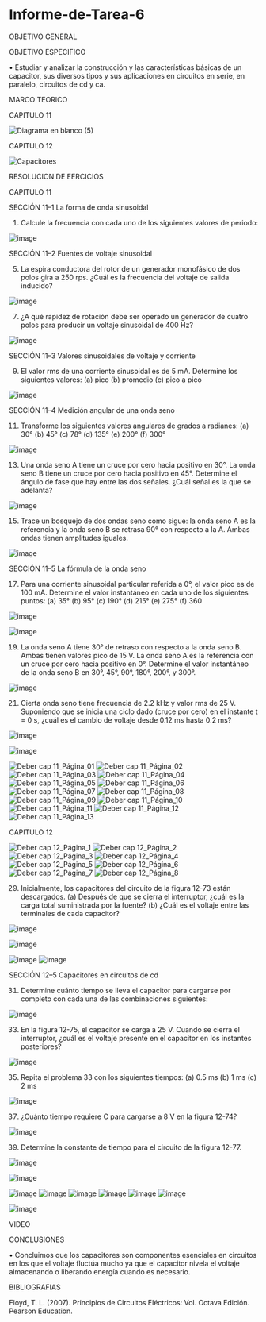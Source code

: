 # Informe-de-Tarea-6

OBJETIVO GENERAL 

OBJETIVO ESPECIFICO

•	Estudiar y analizar la construcción y las características básicas de un capacitor, sus diversos tipos y sus aplicaciones en circuitos en serie, en paralelo, circuitos de cd y ca.

MARCO TEORICO

CAPITULO 11

![Diagrama en blanco (5)](https://user-images.githubusercontent.com/93899658/149952773-d3cbc223-77c7-4712-bc05-db3c6db74aa3.png)


CAPITULO 12

![Capacitores](https://user-images.githubusercontent.com/93209004/149937093-bde51ce9-ed89-4140-b0b3-2bbf5b374312.png)

RESOLUCION DE EERCICIOS 

CAPITULO 11

SECCIÓN 11–1 La forma de onda sinusoidal

1. Calcule la frecuencia con cada uno de los siguientes valores de periodo: 

![image](https://user-images.githubusercontent.com/93899658/149952989-8f041d8f-b45b-4f9e-9707-2603f9e3bb7a.png)

SECCIÓN 11–2 Fuentes de voltaje sinusoidal

5. La espira conductora del rotor de un generador monofásico de dos polos gira a 250 rps. ¿Cuál es la frecuencia del voltaje de salida inducido?

![image](https://user-images.githubusercontent.com/93899658/149953088-65c06d3a-1132-4848-a5a3-7afdbb4590a8.png)

7. ¿A qué rapidez de rotación debe ser operado un generador de cuatro polos para producir un voltaje sinusoidal de 400 Hz?

![image](https://user-images.githubusercontent.com/93899658/149953159-2a8b2f90-6688-4131-b2fa-5c2109657cc2.png)

SECCIÓN 11–3 Valores sinusoidales de voltaje y corriente

9. El valor rms de una corriente sinusoidal es de 5 mA. Determine los siguientes valores:
(a) pico      (b) promedio      (c) pico a pico

![image](https://user-images.githubusercontent.com/93899658/149953249-310c235c-8106-4952-b06b-c1c212a447ee.png)

SECCIÓN 11–4 Medición angular de una onda seno

11. Transforme los siguientes valores angulares de grados a radianes:
(a) 30°     (b) 45°    (c) 78°    (d) 135°    (e) 200°    (f) 300°

![image](https://user-images.githubusercontent.com/93899658/149953355-546eb551-3ec0-4dac-a702-156bf521bb63.png)

13. Una onda seno A tiene un cruce por cero hacia positivo en 30°. La onda seno B tiene un cruce por cero hacia positivo en 45°. Determine el ángulo de fase que hay entre las dos señales. ¿Cuál señal es la que se adelanta?

![image](https://user-images.githubusercontent.com/93899658/149953517-0c8e0e3f-f5a2-45ca-8da5-c0d3e277c449.png)

15. Trace un bosquejo de dos ondas seno como sigue: la onda seno A es la referencia y la onda seno B se retrasa 90° con respecto a la A. Ambas ondas tienen amplitudes iguales.

![image](https://user-images.githubusercontent.com/93899658/149953584-4a60a94d-c805-4b46-82b8-bd9b397869a0.png)

SECCIÓN 11–5 La fórmula de la onda seno

17. Para una corriente sinusoidal particular referida a 0°, el valor pico es de 100 mA. Determine el valor
instantáneo en cada uno de los siguientes puntos:
(a) 35°    (b) 95°    (c) 190°    (d) 215°    (e) 275°   (f) 360

![image](https://user-images.githubusercontent.com/93899658/149953668-63195e58-4d9e-49f8-9385-73efbc8935f4.png)

![image](https://user-images.githubusercontent.com/93899658/149953711-0e5bb5ec-5b54-4c87-9961-f77318e52378.png)

19. La onda seno A tiene 30° de retraso con respecto a la onda seno B. Ambas tienen valores pico de 15 V. La onda seno A es la referencia con un cruce por cero hacia positivo en 0°. Determine el valor instantáneo de la onda seno B en 30°, 45°, 90°, 180°, 200°, y 300°.

![image](https://user-images.githubusercontent.com/93899658/149953771-a6ac4315-2ce4-47c8-9080-79d162492d8f.png)

21. Cierta onda seno tiene frecuencia de 2.2 kHz y valor rms de 25 V. Suponiendo que se inicia una ciclo dado (cruce por cero) en el instante t = 0 s, ¿cuál es el cambio de voltaje desde 0.12 ms hasta 0.2 ms?

![image](https://user-images.githubusercontent.com/93899658/149953966-54e5ba61-7018-4d43-854e-bd3e14c0244f.png)

![image](https://user-images.githubusercontent.com/93899658/149953991-e07ed13b-037c-45a2-867a-1254e54fa80b.png)



![Deber cap 11_Página_01](https://user-images.githubusercontent.com/93209004/149936843-cdfb4f9e-5c61-407f-bd39-afd00241fce4.jpg)
![Deber cap 11_Página_02](https://user-images.githubusercontent.com/93209004/149936846-f480202b-e7ab-44c7-8d21-951902c48836.jpg)
![Deber cap 11_Página_03](https://user-images.githubusercontent.com/93209004/149936849-a44de0ba-6bd6-4244-b7e0-da66025849e0.jpg)
![Deber cap 11_Página_04](https://user-images.githubusercontent.com/93209004/149936851-a3ecaa0b-84d0-4b2d-a711-11203f561980.jpg)
![Deber cap 11_Página_05](https://user-images.githubusercontent.com/93209004/149936852-fb842712-61dc-45b8-a5a3-e106e320e4ac.jpg)
![Deber cap 11_Página_06](https://user-images.githubusercontent.com/93209004/149936854-8b385081-5d6c-4129-8890-9c5442cc9f2e.jpg)
![Deber cap 11_Página_07](https://user-images.githubusercontent.com/93209004/149936855-dd077db0-8c32-4de3-b0b6-af11f02e9948.jpg)
![Deber cap 11_Página_08](https://user-images.githubusercontent.com/93209004/149936859-a472212b-1fe1-47f8-8183-cb6ac465e8db.jpg)
![Deber cap 11_Página_09](https://user-images.githubusercontent.com/93209004/149936861-fd8e85b1-4e80-40b3-b30a-28de3a613355.jpg)
![Deber cap 11_Página_10](https://user-images.githubusercontent.com/93209004/149936863-28b28ef7-e87a-489a-b8fc-3a5b1fdf8573.jpg)
![Deber cap 11_Página_11](https://user-images.githubusercontent.com/93209004/149936866-60b47d9f-6c9b-45bd-9dbc-b6048644ec39.jpg)
![Deber cap 11_Página_12](https://user-images.githubusercontent.com/93209004/149936868-94399da4-aa69-4eac-a72d-3907d85262ae.jpg)
![Deber cap 11_Página_13](https://user-images.githubusercontent.com/93209004/149936870-06069b52-dbd9-41c0-8d21-ac341bcf9ff2.jpg)

CAPITULO 12


![Deber cap 12_Página_1](https://user-images.githubusercontent.com/93209004/149937026-d2d1c497-0137-40ac-b2ac-f32146da904a.jpg)
![Deber cap 12_Página_2](https://user-images.githubusercontent.com/93209004/149937031-432b56f1-b25a-4926-ae4d-2ee82fde1a40.jpg)
![Deber cap 12_Página_3](https://user-images.githubusercontent.com/93209004/149937034-b191a9e7-8b94-4c09-ba2c-3e67bd74c811.jpg)
![Deber cap 12_Página_4](https://user-images.githubusercontent.com/93209004/149937036-a28347d7-6b7b-4aad-90ef-051d63867507.jpg)
![Deber cap 12_Página_5](https://user-images.githubusercontent.com/93209004/149937037-400e8fda-f18d-4cb7-ad73-bfd02822f123.jpg)
![Deber cap 12_Página_6](https://user-images.githubusercontent.com/93209004/149937039-2e315ff8-2c78-4960-bceb-5a3480861db7.jpg)
![Deber cap 12_Página_7](https://user-images.githubusercontent.com/93209004/149937041-50b10169-3585-49a5-bd4c-7dc5fcc3d935.jpg)
![Deber cap 12_Página_8](https://user-images.githubusercontent.com/93209004/149937043-6c777172-5070-4341-a6a6-838951013b67.jpg)

29. Inicialmente, los capacitores del circuito de la figura 12-73 están descargados.
(a) Después de que se cierra el interruptor, ¿cuál es la carga total suministrada por la fuente?
(b) ¿Cuál es el voltaje entre las terminales de cada capacitor?

![image](https://user-images.githubusercontent.com/93899658/149954094-30255006-25ca-4d51-9677-3d3222f6a0f7.png)

![image](https://user-images.githubusercontent.com/93899658/149954125-4487f9ef-bf9a-4b50-9200-4e1b9259c848.png)

![image](https://user-images.githubusercontent.com/93899658/149954170-93ca3d84-0b59-4c3f-b1b3-5b07b130ccca.png)
![image](https://user-images.githubusercontent.com/93899658/149954212-b8653af9-0a0e-400b-a46a-6ddea5fd3468.png)

SECCIÓN 12–5 Capacitores en circuitos de cd

31. Determine cuánto tiempo se lleva el capacitor para cargarse por completo con cada una de las combinaciones siguientes:

![image](https://user-images.githubusercontent.com/93899658/149954310-bacca91d-32f2-48bb-9169-cb8137b690d1.png)

33. En la figura 12-75, el capacitor se carga a 25 V. Cuando se cierra el interruptor, ¿cuál es el voltaje presente en el capacitor en los instantes posteriores?

![image](https://user-images.githubusercontent.com/93899658/149954385-d040823e-2ca2-46a7-aee2-3dbe6160985c.png)

35. Repita el problema 33 con los siguientes tiempos:
(a) 0.5 ms
(b) 1 ms
(c) 2 ms

![image](https://user-images.githubusercontent.com/93899658/149954445-4d73dc60-835c-427b-aeaa-35f70c077c65.png)

37. ¿Cuánto tiempo requiere C para cargarse a 8 V en la figura 12-74?

![image](https://user-images.githubusercontent.com/93899658/149954484-6c06644c-8d42-40b7-969b-cd2365abcfae.png)

39. Determine la constante de tiempo para el circuito de la figura 12-77.

![image](https://user-images.githubusercontent.com/93899658/149954564-75ef77ea-a150-4f76-ab35-fbe3b6899770.png)

![image](https://user-images.githubusercontent.com/93899658/149954595-2aff8280-efd6-458f-b886-c1cce7db6047.png)

![image](https://user-images.githubusercontent.com/93899658/149954850-9ee13df5-a51b-4a24-ab46-b34057a39bc8.png)
![image](https://user-images.githubusercontent.com/93899658/149954920-ca190219-e67f-4162-a92f-24c737a7c4f1.png)
![image](https://user-images.githubusercontent.com/93899658/149954997-3e31fcfe-ac0d-4739-9544-98aa6eebef9b.png)
![image](https://user-images.githubusercontent.com/93899658/149955117-e9806636-1762-4863-839f-089361449add.png)
![image](https://user-images.githubusercontent.com/93899658/149955235-c951c0c7-577e-4422-bcb4-5d13b6c03fb0.png)
![image](https://user-images.githubusercontent.com/93899658/149955288-21b7e552-e758-41e7-a10f-4d391c1953d8.png)

![image](https://user-images.githubusercontent.com/93899658/149955322-cd769025-4da0-4eca-a884-3909ef4cbb22.png)



VIDEO



CONCLUSIONES

•	Concluimos que los capacitores son componentes esenciales en circuitos  en los que el voltaje fluctúa mucho ya que el capacitor nivela el voltaje almacenando o liberando energía cuando es necesario.

BIBLIOGRAFIAS

Floyd, T. L. (2007). Principios de Circuitos Eléctricos: Vol. Octava Edición. Pearson Education.
